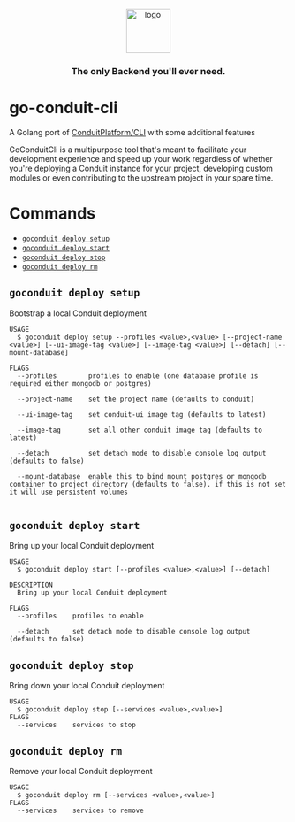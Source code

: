 <div align="center">
    <br>
    <a href="https://getconduit.dev" target="_blank"><img src="https://getconduit.dev/conduitLogo.svg" height="80px" alt="logo"/></a>
    <br/>
    <h3>The only Backend you'll ever need.</h3>
</div>

# go-conduit-cli
A Golang port of [ConduitPlatform/CLI](https://github.com/ConduitPlatform/CLI) with some additional features

GoConduitCli is a multipurpose tool that's meant to facilitate your development experience and speed up your work
regardless of whether you're deploying a Conduit instance for your project, developing custom modules or even
contributing to the upstream project in your spare time.


# Commands
<!-- commands -->
<!-- * [`conduit cli update`](#conduit-cli-update) -->
* [`goconduit deploy setup`](#goconduit-deploy-setup)
* [`goconduit deploy start`](#goconduit-deploy-start)
* [`goconduit deploy stop`](#goconduit-deploy-stop)
* [`goconduit deploy rm`](#goconduit-deploy-rm)

<!-- * [`conduit deploy update`](#conduit-deploy-update) -->
<!-- * [`conduit generateClient graphql`](#conduit-generateclient-graphql) -->
<!-- * [`conduit generateClient rest`](#conduit-generateclient-rest) -->
<!-- * [`conduit generateSchema [PATH]`](#conduit-generateschema-path) -->
<!-- * [`conduit help [COMMAND]`](#conduit-help-command) -->
<!-- * [`conduit init`](#conduit-init) -->

<!-- ## `conduit cli update`

Update your CLI

```
USAGE
  $ conduit cli update

DESCRIPTION
  Update your CLI
``` -->

## `goconduit deploy setup`

Bootstrap a local Conduit deployment

```
USAGE
  $ goconduit deploy setup --profiles <value>,<value> [--project-name <value>] [--ui-image-tag <value>] [--image-tag <value>] [--detach] [--mount-database]

FLAGS
  --profiles        profiles to enable (one database profile is required either mongodb or postgres)

  --project-name    set the project name (defaults to conduit)

  --ui-image-tag    set conduit-ui image tag (defaults to latest)

  --image-tag       set all other conduit image tag (defaults to latest)

  --detach          set detach mode to disable console log output (defaults to false)

  --mount-database  enable this to bind mount postgres or mongodb container to project directory (defaults to false). if this is not set it will use persistent volumes


```

## `goconduit deploy start`

Bring up your local Conduit deployment

```
USAGE
  $ goconduit deploy start [--profiles <value>,<value>] [--detach]

DESCRIPTION
  Bring up your local Conduit deployment

FLAGS
  --profiles    profiles to enable

  --detach      set detach mode to disable console log output (defaults to false)

```

## `goconduit deploy stop`

Bring down your local Conduit deployment

```
USAGE
  $ goconduit deploy stop [--services <value>,<value>]
FLAGS
  --services    services to stop
```

## `goconduit deploy rm`

Remove your local Conduit deployment

```
USAGE
  $ goconduit deploy rm [--services <value>,<value>]
FLAGS
  --services    services to remove
```